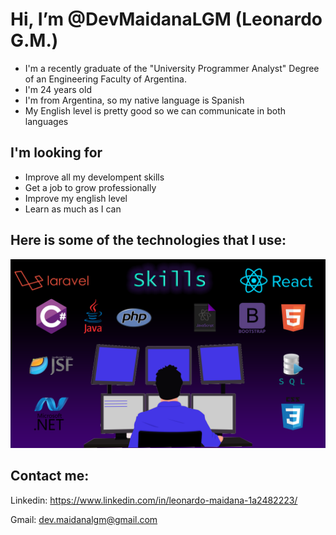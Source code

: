 # Hi, I’m @DevMaidanaLGM (Leonardo G.M.) 

* I'm a recently graduate of the "University Programmer Analyst" Degree of an Engineering Faculty of Argentina. 
* I'm 24 years old 
* I'm from Argentina, so my native language is Spanish
* My English level is pretty good so we can communicate in both languages


## I'm looking for

* Improve all my develompent skills
* Get a job to grow professionally
* Improve my english level
* Learn as much as I can

## Here is some of the technologies that I use:

![skills](./developer.png)


## Contact me:

Linkedin: https://www.linkedin.com/in/leonardo-maidana-1a2482223/

Gmail: dev.maidanalgm@gmail.com

<!---
DevMaidanaLGM/DevMaidanaLGM is a ✨ special ✨ repository because its `README.md` (this file) appears on your GitHub profile.
You can click the Preview link to take a look at your changes.
--->
